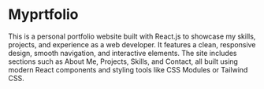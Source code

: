 # Myprtfolio
 This is a personal portfolio website built with React.js to showcase my skills, projects, and experience as a web developer. It features a clean, responsive design, smooth navigation, and interactive elements. The site includes sections such as About Me, Projects, Skills, and Contact, all built using modern React components and styling tools like CSS Modules or Tailwind CSS.
